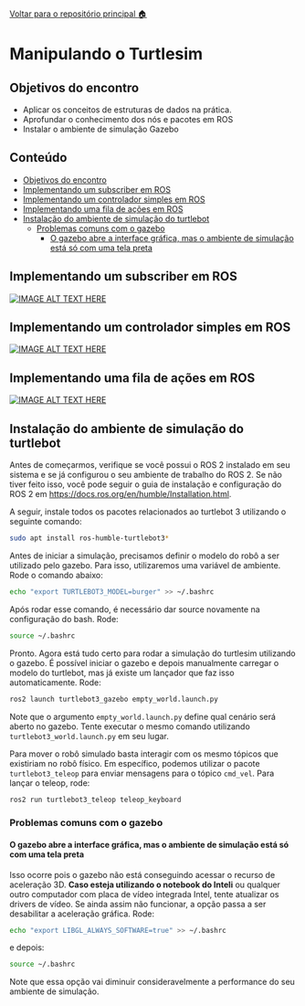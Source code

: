[Voltar para o repositório principal :house:](https://github.com/rmnicola/m6-ec-encontros.git)

# Manipulando o Turtlesim <!-- omit in toc -->

## Objetivos do encontro
* Aplicar os conceitos de estruturas de dados na prática.
* Aprofundar o conhecimento dos nós e pacotes em ROS
* Instalar o ambiente de simulação Gazebo

## Conteúdo <!-- omit in toc -->

- [Objetivos do encontro](#objetivos-do-encontro)
- [Implementando um subscriber em ROS](#implementando-um-subscriber-em-ros)
- [Implementando um controlador simples em ROS](#implementando-um-controlador-simples-em-ros)
- [Implementando uma fila de ações em ROS](#implementando-uma-fila-de-ações-em-ros)
- [Instalação do ambiente de simulação do turtlebot](#instalação-do-ambiente-de-simulação-do-turtlebot)
  - [Problemas comuns com o gazebo](#problemas-comuns-com-o-gazebo)
    - [O gazebo abre a interface gráfica, mas o ambiente de simulação está só com uma tela preta](#o-gazebo-abre-a-interface-gráfica-mas-o-ambiente-de-simulação-está-só-com-uma-tela-preta)

## Implementando um subscriber em ROS
[![IMAGE ALT TEXT HERE](https://img.youtube.com/vi/7CkcfUkLMWQ/hqdefault.jpg)](https://www.youtube.com/watch?v=7CkcfUkLMWQ)

## Implementando um controlador simples em ROS

[![IMAGE ALT TEXT HERE](https://img.youtube.com/vi/pDDB2E7CWUI/hqdefault.jpg)](https://www.youtube.com/watch?v=pDDB2E7CWUI)

## Implementando uma fila de ações em ROS

[![IMAGE ALT TEXT HERE](https://img.youtube.com/vi/c9F0yM7PLKs/hqdefault.jpg)](https://www.youtube.com/watch?v=c9F0yM7PLKs)

## Instalação do ambiente de simulação do turtlebot

Antes de começarmos, verifique se você possui o ROS 2 instalado em seu sistema e se já configurou o seu ambiente de trabalho do ROS 2. Se não tiver feito isso, você pode seguir o guia de instalação e configuração do ROS 2 em https://docs.ros.org/en/humble/Installation.html.

A seguir, instale todos os pacotes relacionados ao turtlebot 3 utilizando o seguinte comando:

```bash
sudo apt install ros-humble-turtlebot3*
```

Antes de iniciar a simulação, precisamos definir o modelo do robô a ser utilizado pelo gazebo. Para isso, utilizaremos uma variável de ambiente. Rode o comando abaixo:

```bash
echo "export TURTLEBOT3_MODEL=burger" >> ~/.bashrc
```

Após rodar esse comando, é necessário dar source novamente na configuração do bash. Rode:

```bash
source ~/.bashrc
```

Pronto. Agora está tudo certo para rodar a simulação do turtlesim utilizando o gazebo. É possível iniciar o gazebo e depois manualmente carregar o modelo do turtlebot, mas já existe um lançador que faz isso automaticamente. Rode:

```bash
ros2 launch turtlebot3_gazebo empty_world.launch.py
```

Note que o argumento `empty_world.launch.py` define qual cenário será aberto no gazebo. Tente executar o mesmo comando utilizando `turtlebot3_world.launch.py` em seu lugar.

Para mover o robô simulado basta interagir com os mesmo tópicos que existiriam no robô físico. Em específico, podemos utilizar o pacote `turtlebot3_teleop` para enviar mensagens para o tópico `cmd_vel`. Para lançar o teleop, rode:

```bash
ros2 run turtlebot3_teleop teleop_keyboard
```

### Problemas comuns com o gazebo

#### O gazebo abre a interface gráfica, mas o ambiente de simulação está só com uma tela preta

Isso ocorre pois o gazebo não está conseguindo acessar o recurso de aceleração 3D. **Caso esteja utilizando o notebook do Inteli** ou qualquer outro computador com placa de vídeo integrada Intel, tente atualizar os drivers de vídeo. Se ainda assim não funcionar, a opção passa a ser desabilitar a aceleração gráfica. Rode:

```bash
echo "export LIBGL_ALWAYS_SOFTWARE=true" >> ~/.bashrc
```

e depois:

```bash
source ~/.bashrc
```

Note que essa opção vai diminuir consideravelmente a performance do seu ambiente de simulação.
